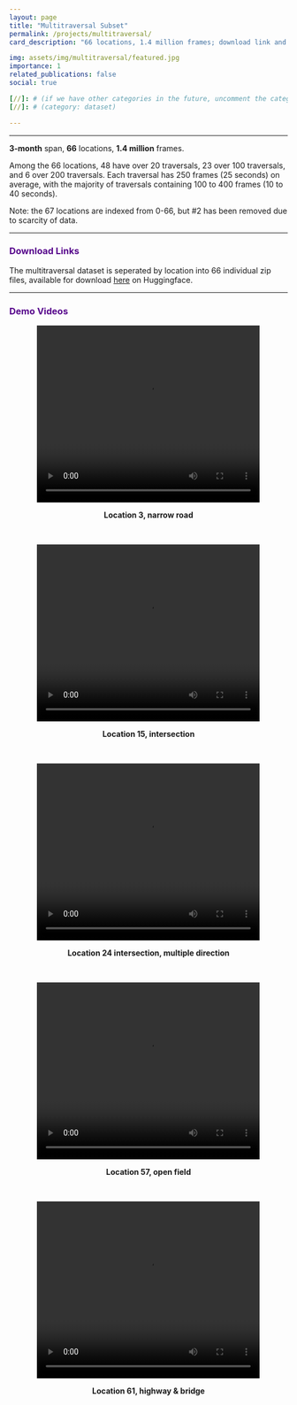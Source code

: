 ```yaml
---
layout: page
title: "Multitraversal Subset"
permalink: /projects/multitraversal/
card_description: "66 locations, 1.4 million frames; download link and demo videos"

img: assets/img/multitraversal/featured.jpg
importance: 1
related_publications: false
social: true

[//]: # (if we have other categories in the future, uncomment the category bellow. Change "enable_project_categories" to true in config.yml as well)
[//]: # (category: dataset)

---
```


---
**3-month** span, **66** locations, **1.4 million** frames.

Among the 66 locations, 48 have over 20 traversals, 23 over 100 traversals, and 6 over 200 traversals. 
Each traversal has 250 frames (25 seconds) on average, with the majority of traversals containing 100 to 400 frames (10 to 40 seconds).

Note: the 67 locations are indexed from 0-66, but #2 has been removed due to scarcity of data.

---

### <span style="font-weight: bold; color:#57068c">Download Links</span>

The multitraversal dataset is seperated by location into 66 individual zip files, available for download [here](https://huggingface.co/datasets/ai4ce/MARS/tree/main/Multitraversal_2023_10_04-2024_03_08) on Huggingface.

---

### <span style="font-weight: bold; color:#57068c">Demo Videos</span>
<p style="text-align: center;">
    <video width="80%" height="320" preload="auto" controls>
      <source src="/MARS/assets/img/multitraversal/videos/3.mp4" type="video/webm">
    </video>
</p>

<p style="text-align: center;">
    <span style="font-weight: bold;">Location 3, narrow road</span>
</p>
<br/>

<p style="text-align: center;">
    <video width="80%" height="320" preload="auto" controls>
      <source src="/MARS/assets/img/multitraversal/videos/15.mp4" type="video/webm">
    </video>
</p>

<p style="text-align: center;">
    <span style="font-weight: bold;">Location 15, intersection</span>
</p>
<br/>

<p style="text-align: center;">
    <video width="80%" height="320" preload="auto" controls>
      <source src="/MARS/assets/img/multitraversal/videos/24.mp4" type="video/webm">
    </video>
</p>

<p style="text-align: center;">
    <span style="font-weight: bold;">Location 24 intersection, multiple direction</span>
</p>
<br/>

<p style="text-align: center;">
    <video width="80%" height="320" preload="auto" controls>
      <source src="/MARS/assets/img/multitraversal/videos/57.mp4" type="video/webm">
    </video>
</p>

<p style="text-align: center;">
    <span style="font-weight: bold;">Location 57,  open field</span>
</p>
<br/>

<p style="text-align: center;">
    <video width="80%" height="320" preload="auto" controls>
      <source src="/MARS/assets/img/multitraversal/videos/61.mp4" type="video/webm">
    </video>
</p>

<p style="text-align: center;">
    <span style="font-weight: bold;">Location 61, highway & bridge</span>
</p>
<br/>
